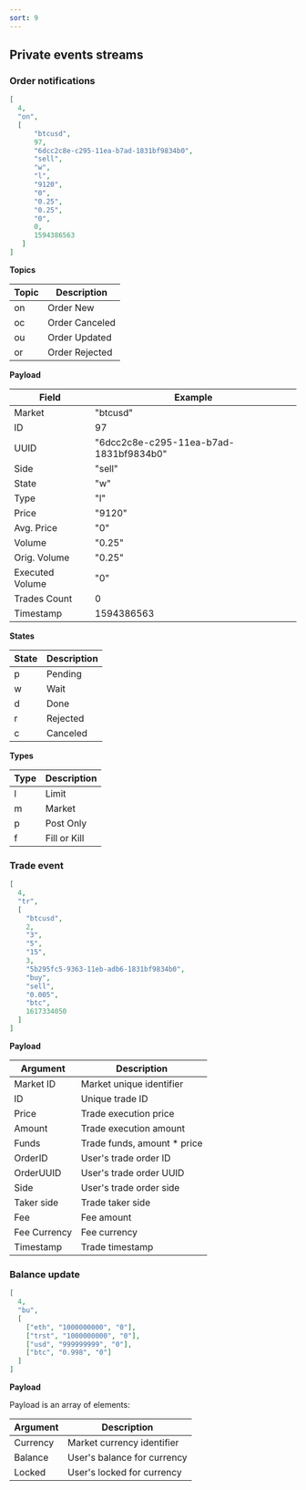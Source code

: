 ```yaml
---
sort: 9
---
```


## Private events streams

### Order notifications

```json
[
  4,
  "on",
  [
      "btcusd",
      97,
      "6dcc2c8e-c295-11ea-b7ad-1831bf9834b0",
      "sell",
      "w",
      "l",
      "9120",
      "0",
      "0.25",
      "0.25",
      "0",
      0,
      1594386563
   ]
]
```

**Topics**

| Topic | Description    |
| ----- | -------------- |
| on    | Order New      |
| oc    | Order Canceled |
| ou    | Order Updated  |
| or    | Order Rejected |

**Payload**

| Field           | Example                                |
| --------------- | -------------------------------------- |
| Market          | "btcusd"                               |
| ID              | 97                                     |
| UUID            | "6dcc2c8e-c295-11ea-b7ad-1831bf9834b0" |
| Side            | "sell"                                 |
| State           | "w"                                    |
| Type            | "l"                                    |
| Price           | "9120"                                 |
| Avg. Price      | "0"                                    |
| Volume          | "0.25"                                 |
| Orig. Volume    | "0.25"                                 |
| Executed Volume | "0"                                    |
| Trades Count    | 0                                      |
| Timestamp       | 1594386563                             |

**States**

| State | Description |
| ----- | ----------- |
| p     | Pending     |
| w     | Wait        |
| d     | Done        |
| r     | Rejected    |
| c     | Canceled    |

**Types**

| Type | Description  |
| ---- | ------------ |
| l    | Limit        |
| m    | Market       |
| p    | Post Only    |
| f    | Fill or Kill |

### Trade event

```json
[
  4,
  "tr",
  [
    "btcusd",
    2,
    "3",
    "5",
    "15",
    3,
    "5b295fc5-9363-11eb-adb6-1831bf9834b0",
    "buy",
    "sell",
    "0.005",
    "btc",
    1617334050
  ]
]
```

**Payload**

| Argument     | Description                  |
| ------------ | ---------------------------- |
| Market ID    | Market unique identifier     |
| ID           | Unique trade ID              |
| Price        | Trade execution price        |
| Amount       | Trade execution amount       |
| Funds        | Trade funds, amount \* price |
| OrderID      | User's trade order ID        |
| OrderUUID    | User's trade order UUID      |
| Side         | User's trade order side      |
| Taker side   | Trade taker side             |
| Fee          | Fee amount                   |
| Fee Currency | Fee currency                 |
| Timestamp    | Trade timestamp              |

### Balance update

```json
[
  4,
  "bu",
  [
    ["eth", "1000000000", "0"],
    ["trst", "1000000000", "0"],
    ["usd", "999999999", "0"],
    ["btc", "0.998", "0"]
  ]
]
```

**Payload**

Payload is an array of elements:

| Argument | Description                 |
| -------- | --------------------------- |
| Currency | Market currency identifier  |
| Balance  | User's balance for currency |
| Locked   | User's locked for currency  |

